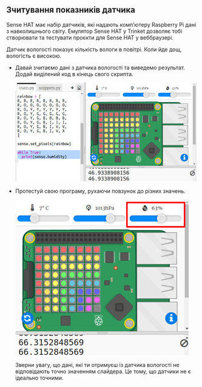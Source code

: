 ## Зчитування показників датчика

Sense HAT має набір датчиків, які надають комп’ютеру Raspberry Pi дані з навколишнього світу. Емулятор Sense HAT у Trinket дозволяє тобі створювати та тестувати проєкти для Sense HAT у веббраузері.

Датчик вологості показує кількість вологи в повітрі. Коли йде дощ, вологість є високою.

+ Давай зчитаємо дані з датчика вологості та виведемо результат. Додай виділений код в кінець свого скрипта.
    
    ![знімок екрана](images/rainbow-humid.png)

+ Протестуй свою програму, рухаючи повзунок до різних значень.
    
    ![знімок екрана](images/rainbow-slider.png)
    
    Зверни увагу, що дані, які ти отримуєш із датчика вологості не відповідають точно значенням слайдера. Це тому, що датчики не є ідеально точними.